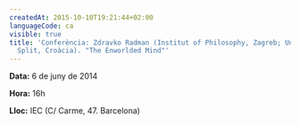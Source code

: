 ```yaml
---
createdAt: 2015-10-10T19:21:44+02:00
languageCode: ca
visible: true
title: 'Conferència: Zdravko Radman (Institut of Philosophy, Zagreb; University of
  Split, Croàcia). "The Enworlded Mind"'
---
```


**Data:** 6 de juny de 2014 

**Hora:** 16h

**Lloc:** IEC (C/ Carme, 47. Barcelona)